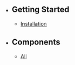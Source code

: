 - ## Getting Started
    - [Installation](/docs/{{version}}/installation)
 - ## Components
    - [All](/docs/{{version}}/components)
